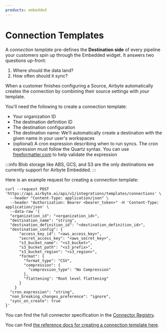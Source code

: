 ```yaml
---
products: embedded
---
```


# Connection Templates


A *connection template* pre-defines the **Destination side** of every pipeline your customers spin up through the Embedded widget. It answers two questions up-front:

1. Where should the data land?  
2. How often should it sync?

When a customer finishes configuring a Source, Airbyte automatically creates the connection by combining their source settings with *your* template.


You'll need the following to create a connection template:
- Your organization ID
- The destination definition ID
- The destination configuration
- The destination name: We'll automatically create a destination with the given name in your user's workspaces
- (optional) A cron expression describing when to run syncs. The cron expression must follow the Quartz syntax. You can use [freeformatter.com](https://www.freeformatter.com/cron-expression-generator-quartz.html) to help validate the expression

:::info
Blob storage like ABS, GCS, and S3 are the only destinations we currently support for Airbyte Embedded.
:::

Here is an example request for creating a connection template:
```
curl --request POST 'https://api.airbyte.ai/api/v1/integrations/templates/connections' \
  --header "Content-Type: application/json" \
  --header "Authorization: Bearer <bearer_token>" -H 'Content-Type: application/json' \
  --data-raw '{
  "organization_id": "<organization_id>",
  "destination_name": "string",
  "destination_definition_id": "<destination_definition_id>",
  "destination_config": {
      "access_key_id": "<aws_access_key>",
      "secret_access_key": "<aws_secret_key>",
      "s3_bucket_name": "<s3_bucket>",
      "s3_bucket_path": "<s3_prefix>",
      "s3_bucket_region": "<s3_region>",
      "format": {
        "format_type": "CSV",
        "compression": {
          "compression_type": "No Compression"
        },
        "flattening": "Root level flattening"
      }
    }
  "cron_expression": "string",
  "non_breaking_changes_preference": "ignore",
  "sync_on_create": true
}'
```

You can find the full connector specification in the [Connector Registry](https://connectors.airbyte.com/files/registries/v0/cloud_registry.json).

You can find [the reference docs for creating a connection template here](https://api.airbyte.ai/api/v1/docs#tag/Template-Connections/operation/create_integrations_templates_connections).

